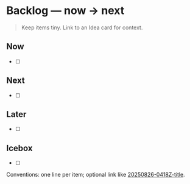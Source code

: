 # Backlog — now → next

> Keep items tiny. Link to an Idea card for context.

## Now
- [ ]

## Next
- [ ]

## Later
- [ ]

## Icebox
- [ ]

Conventions: one line per item; optional link like
[20250826-0418Z-title](../ideas/20250826-0418Z-title.md).